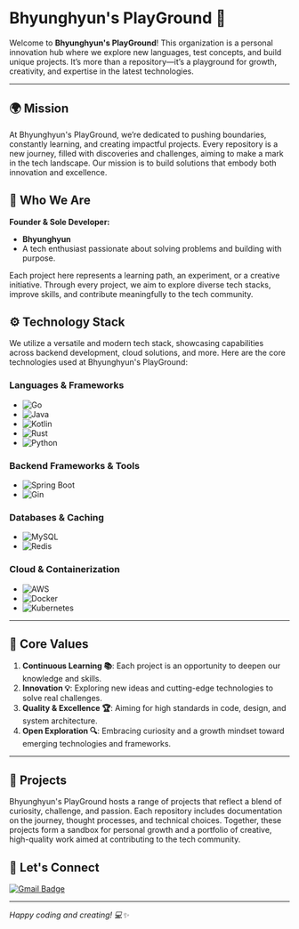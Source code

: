 # Bhyunghyun's PlayGround 🚀

Welcome to **Bhyunghyun's PlayGround**! This organization is a personal innovation hub where we explore new languages, test concepts, and build unique projects. It’s more than a repository—it’s a playground for growth, creativity, and expertise in the latest technologies.

---

## 🌍 Mission

At Bhyunghyun's PlayGround, we’re dedicated to pushing boundaries, constantly learning, and creating impactful projects. Every repository is a new journey, filled with discoveries and challenges, aiming to make a mark in the tech landscape. Our mission is to build solutions that embody both innovation and excellence.

## 👤 Who We Are

**Founder & Sole Developer:**
- **Bhyunghyun**  
- A tech enthusiast passionate about solving problems and building with purpose.

Each project here represents a learning path, an experiment, or a creative initiative. Through every project, we aim to explore diverse tech stacks, improve skills, and contribute meaningfully to the tech community.

## ⚙️ Technology Stack

We utilize a versatile and modern tech stack, showcasing capabilities across backend development, cloud solutions, and more. Here are the core technologies used at Bhyunghyun's PlayGround:

### Languages & Frameworks

- ![Go](https://img.shields.io/badge/-Go-00ADD8?logo=go&logoColor=white)
- ![Java](https://img.shields.io/badge/-Java-007396?logo=java&logoColor=white)
- ![Kotlin](https://img.shields.io/badge/-Kotlin-0095D5?logo=kotlin&logoColor=white)
- ![Rust](https://img.shields.io/badge/-Rust-000000?logo=rust&logoColor=white)
- ![Python](https://img.shields.io/badge/-Python-3776AB?logo=python&logoColor=white)

### Backend Frameworks & Tools

- ![Spring Boot](https://img.shields.io/badge/-Spring%20Boot-6DB33F?logo=spring-boot&logoColor=white)
- ![Gin](https://img.shields.io/badge/-Gin-00ADD8?logo=go&logoColor=white)

### Databases & Caching

- ![MySQL](https://img.shields.io/badge/-MySQL-4479A1?logo=mysql&logoColor=white)
- ![Redis](https://img.shields.io/badge/-Redis-DC382D?logo=redis&logoColor=white)

### Cloud & Containerization

- ![AWS](https://img.shields.io/badge/-AWS-232F3E?logo=amazon-aws&logoColor=white)
- ![Docker](https://img.shields.io/badge/-Docker-2496ED?logo=docker&logoColor=white)
- ![Kubernetes](https://img.shields.io/badge/-Kubernetes-326CE5?logo=kubernetes&logoColor=white)

---

## 🌟 Core Values

1. **Continuous Learning 📚**: Each project is an opportunity to deepen our knowledge and skills.
2. **Innovation 💡**: Exploring new ideas and cutting-edge technologies to solve real challenges.
3. **Quality & Excellence 🏆**: Aiming for high standards in code, design, and system architecture.
4. **Open Exploration 🔍**: Embracing curiosity and a growth mindset toward emerging technologies and frameworks.

---

## 📂 Projects

Bhyunghyun's PlayGround hosts a range of projects that reflect a blend of curiosity, challenge, and passion. Each repository includes documentation on the journey, thought processes, and technical choices. Together, these projects form a sandbox for personal growth and a portfolio of creative, high-quality work aimed at contributing to the tech community.

## 🤝 Let's Connect

[![Gmail Badge](https://img.shields.io/badge/-Gmail-D14836?style=flat&logo=Gmail&logoColor=white)](mailto:nbhyun0329@gmail.com)

---

*Happy coding and creating! 💻✨*

